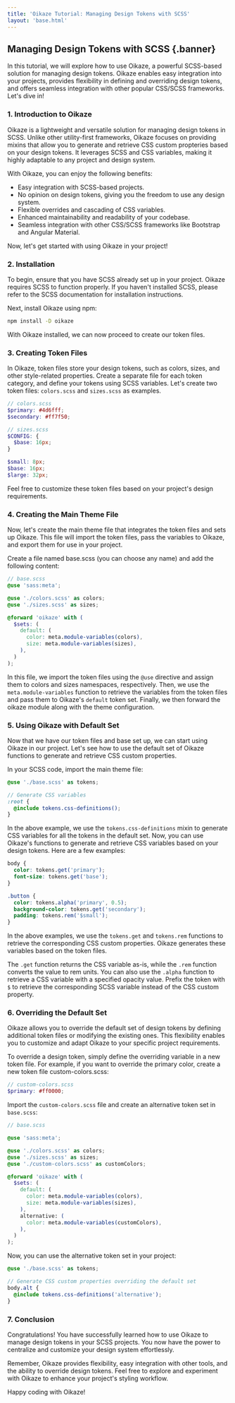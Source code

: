 ```yaml
---
title: 'Oikaze Tutorial: Managing Design Tokens with SCSS'
layout: 'base.html'
---
```


## Managing Design Tokens with SCSS {.banner}

In this tutorial, we will explore how to use Oikaze, a powerful SCSS-based solution for managing design tokens. Oikaze enables easy integration into your projects, provides flexibility in defining and overriding design tokens, and offers seamless integration with other popular CSS/SCSS frameworks. Let's dive in!

### 1. Introduction to Oikaze

Oikaze is a lightweight and versatile solution for managing design tokens in SCSS. Unlike other utility-first frameworks, Oikaze focuses on providing mixins that allow you to generate and retrieve CSS custom propteries based on your design tokens. It leverages SCSS and CSS variables, making it highly adaptable to any project and design system.

With Oikaze, you can enjoy the following benefits:

- Easy integration with SCSS-based projects.
- No opinion on design tokens, giving you the freedom to use any design system.
- Flexible overrides and cascading of CSS variables.
- Enhanced maintainability and readability of your codebase.
- Seamless integration with other CSS/SCSS frameworks like Bootstrap and Angular Material.

Now, let's get started with using Oikaze in your project!

### 2. Installation

To begin, ensure that you have SCSS already set up in your project. Oikaze requires SCSS to function properly. If you haven't installed SCSS, please refer to the SCSS documentation for installation instructions.

Next, install Oikaze using npm:

```bash
npm install -D oikaze
```

With Oikaze installed, we can now proceed to create our token files.

### 3. Creating Token Files

In Oikaze, token files store your design tokens, such as colors, sizes, and other style-related properties. Create a separate file for each token category, and define your tokens using SCSS variables. Let's create two token files: `colors.scss` and `sizes.scss` as examples.

```scss
// colors.scss
$primary: #4d6fff;
$secondary: #ff7f50;
```

```scss
// sizes.scss
$CONFIG: {
  $base: 16px;
}

$small: 8px;
$base: 16px;
$large: 32px;
```

Feel free to customize these token files based on your project's design requirements.

### 4. Creating the Main Theme File

Now, let's create the main theme file that integrates the token files and sets up Oikaze. This file will import the token files, pass the variables to Oikaze, and export them for use in your project.

Create a file named base.scss (you can choose any name) and add the following content:

```scss
// base.scss
@use 'sass:meta';

@use './colors.scss' as colors;
@use './sizes.scss' as sizes;

@forward 'oikaze' with (
  $sets: (
    default: (
      color: meta.module-variables(colors),
      size: meta.module-variables(sizes),
    ),
  )
);
```

In this file, we import the token files using the `@use` directive and assign them to colors and sizes namespaces, respectively. Then, we use the `meta.module-variables` function to retrieve the variables from the token files and pass them to Oikaze's `default` token set. Finally, we then forward the oikaze module along with the theme configuration.

### 5. Using Oikaze with Default Set

Now that we have our token files and base set up, we can start using Oikaze in our project. Let's see how to use the default set of Oikaze functions to generate and retrieve CSS custom properties.

In your SCSS code, import the main theme file:

```scss
@use './base.scss' as tokens;

// Generate CSS variables
:root {
  @include tokens.css-definitions();
}
```

In the above example, we use the `tokens.css-definitions` mixin to generate CSS variables for all the tokens in the default set. Now, you can use Oikaze's functions to generate and retrieve CSS variables based on your design tokens. Here are a few examples:

```scss
body {
  color: tokens.get('primary');
  font-size: tokens.get('base');
}

.button {
  color: tokens.alpha('primary', 0.5);
  background-color: tokens.get('secondary');
  padding: tokens.rem('$small');
}
```

In the above examples, we use the `tokens.get` and `tokens.rem` functions to retrieve the corresponding CSS custom properties. Oikaze generates these variables based on the token files.

The `.get` function returns the CSS variable as-is, while the `.rem` function converts the value to rem units. You can also use the `.alpha` function to retrieve a CSS variable with a specified opacity value. Prefix the token with `$` to retrieve the corresponding SCSS variable instead of the CSS custom property.

### 6. Overriding the Default Set

Oikaze allows you to override the default set of design tokens by defining additional token files or modifying the existing ones. This flexibility enables you to customize and adapt Oikaze to your specific project requirements.

To override a design token, simply define the overriding variable in a new token file. For example, if you want to override the primary color, create a new token file custom-colors.scss:

```scss
// custom-colors.scss
$primary: #ff0000;
```

Import the `custom-colors.scss` file and create an alternative token set in `base.scss`:

```scss
// base.scss

@use 'sass:meta';

@use './colors.scss' as colors;
@use './sizes.scss' as sizes;
@use './custom-colors.scss' as customColors;

@forward 'oikaze' with (
  $sets: (
    default: (
      color: meta.module-variables(colors),
      size: meta.module-variables(sizes),
    ),
    alternative: (
      color: meta.module-variables(customColors),
    ),
  )
);
```

Now, you can use the alternative token set in your project:

```scss
@use './base.scss' as tokens;

// Generate CSS custom properties overriding the default set
body.alt {
  @include tokens.css-definitions('alternative');
}
```

### 7. Conclusion

Congratulations! You have successfully learned how to use Oikaze to manage design tokens in your SCSS projects. You now have the power to centralize and customize your design system effortlessly.

Remember, Oikaze provides flexibility, easy integration with other tools, and the ability to override design tokens. Feel free to explore and experiment with Oikaze to enhance your project's styling workflow.

Happy coding with Oikaze!
